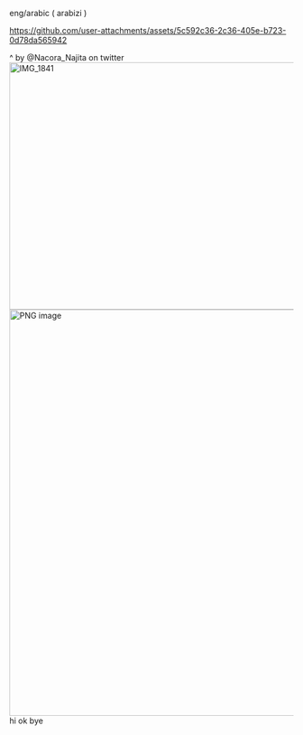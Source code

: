 eng/arabic ( arabizi )


https://github.com/user-attachments/assets/5c592c36-2c36-405e-b723-0d78da565942



^ by @Nacora_Najita on twitter
<img width="569" height="438" alt="IMG_1841" src="https://github.com/user-attachments/assets/e60cf235-d257-4822-bb87-b020adb2bbc5" />
<img width="828" height="720" alt="PNG image" src="https://github.com/user-attachments/assets/86b3c710-c056-40f7-b4e6-b7ae44b8dab4" />
hi ok bye
